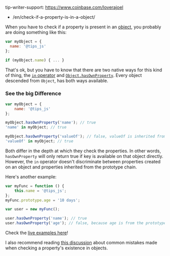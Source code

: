 tip-writer-support: https://www.coinbase.com/loverajoel

- /en/check-if-a-property-is-in-a-object/

When you have to check if a property is present in an [object](https://developer.mozilla.org/en-US/docs/Web/JavaScript/Guide/Working_with_Objects), you probably are doing something like this:

```javascript
var myObject = {
  name: '@tips_js'
};

if (myObject.name) { ... }

```

That's ok, but you have to know that there are two native ways for this kind of thing, the [`in` operator](https://developer.mozilla.org/en-US/docs/Web/JavaScript/Reference/Operators/in) and [`Object.hasOwnProperty`](https://developer.mozilla.org/en-US/docs/Web/JavaScript/Reference/Global_Objects/Object/hasOwnProperty). Every object descended from `Object`, has both ways available.

### See the big Difference

```javascript
var myObject = {
    name: '@tips_js'
};

myObject.hasOwnProperty('name'); // true
'name' in myObject; // true

myObject.hasOwnProperty('valueOf'); // false, valueOf is inherited from the prototype chain
'valueOf' in myObject; // true
```

Both differ in the depth at which they check the properties. In other words, `hasOwnProperty` will only return true if key is available on that object directly. However, the `in` operator doesn't discriminate between properties created on an object and properties inherited from the prototype chain.

Here's another example:

```javascript
var myFunc = function () {
    this.name = '@tips_js';
};
myFunc.prototype.age = '10 days';

var user = new myFunc();

user.hasOwnProperty('name'); // true
user.hasOwnProperty('age'); // false, because age is from the prototype chain
```

Check the [live examples here](https://jsbin.com/tecoqa/edit?js,console)!

I also recommend reading [this discussion](https://github.com/loverajoel/jstips/issues/62) about common mistakes made when checking a property's existence in objects.
